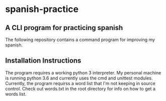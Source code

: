 # spanish-practice
## A CLI program for practicing spanish

The following repository contains a command program for improving my spanish.

## Installation Instructions

The program requires a working python 3 interpreter. My personal machine is running python 3.6
and currently uses the cmd and unittest modules. Currently, the program requirss a word list that
I'm not keeping in source control. Check out words.txt in the root directory for info on how to
get a words list.

